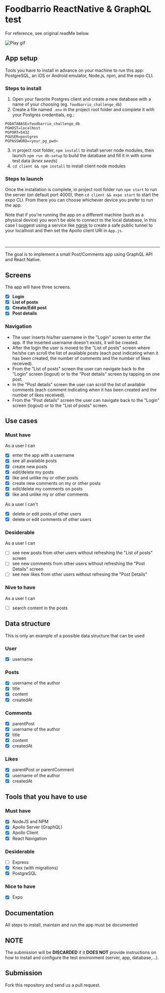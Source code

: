 # Foodbarrio ReactNative & GraphQL test
For reference, see original readMe below.

![Play gif](client/assets/play.gif)

## App setup
Tools you have to install in advance on your machine to run this app: PostgreSQL, an iOS or Android emulator, Node.js, npm, and the expo CLI.

### Steps to install
1) Open your favorite Postgres client and create a new database with a name of your choosing (eg. `foodbarrio_challenge_db`)  
1) Create a file named `.env` in the project root folder and complete it with your Postgres credentials, eg.:
```
PGDATABASE=foodbarrio_challenge_db
PGHOST=localhost
PGPORT=5432
PGUSER=postgres
PGPASSWORD=<your_pg_pwd>
```
3) in project root folder, `npm install` to install server node modules, then launch `npm run db-setup` to build the database and fill it in with some test data (*knex seeds*)  
4) `cd client && npm install` to install client node modules

### Steps to launch
Once the installation is complete, in project root folder run `npm start` to run the server (on default port 4000), then `cd client && expo start` to start the expo CLI. From there you can choose whichever device you prefer to run the app.  

Note that if you're running the app on a different machine (such as a physical device) you won't be able to connect to the local database, in this case I suggest using a service like [ngrok](https://ngrok.com/) to create a safe public tunnel to your localhost and then set the Apollo client URI in `App.js`.

<br />

-----

The goal is to implement a small Post/Comments app using GraphQL API and React Native.

## Screens
The app will have three screens.
 - [x] **Login**  
 - [x] **List of posts**  
 - [x] **Create/Edit post**  
 - [x] **Post details**

### Navigation
 - The user inserts his/her username in the "Login" screen to enter the app. If the inserted username doesn't exists, it will be created.
 - After the login the user is moved to the "List of posts" screen where he/she can scroll the list of available posts (each post indicating when it has been created, the number of comments and the number of likes received).
 - From the "List of posts" screen the user can navigate back to the "Login" screen (logout) or to the "Post details" screen by tapping on one post.
 - In the "Post details" screen the user can scroll the list of available comments (each comment indicating when it has been created and the number of likes received).
 - From the "Post details" screen the user can navigate back to the "Login" screen (logout) or to the "List of posts" screen.

## Use cases
### Must have
As a user I can
 - [x] enter the app with a username
 - [x] see all available posts
 - [x] create new posts
 - [x] edit/delete my posts
 - [x] like and unlike my or other posts
 - [x] create new comments on my or other posts
 - [x] edit/delete my comments on posts
 - [x] like and unlike my or other comments

As a user I can't
 - [x] delete or edit posts of other users
 - [x] delete or edit comments of other users
 
### Desiderable
As a user I can
 - [ ] see new posts from other users without refreshing the "List of posts" screen
 - [ ] see new comments from other users without refreshing the "Post Details" screen
 - [ ] see new likes from other users without refresing the "Post Details" 

### Nive to have
As a user I can
 - [ ] search content in the posts

## Data structure
This is only an example of a possible data structure that can be used
### User
 - [x] username
 
### Posts
 - [x] username of the author
 - [x] title
 - [x] content
 - [x] createdAt

### Comments
 - [x] parentPost
 - [x] username of the author
 - [x] title
 - [x] content
 - [x] createdAt
 
### Likes
 - [x] parentPost or parentComment
 - [x] username of the author
 - [x] createdAt

## Tools that you have to use
### Must have
 - [x] NodeJS and NPM
 - [x] Apollo Server (GraphQL) 
 - [x] Apollo Client
 - [x] React Navigation

### Desiderable
 - [ ] Express
 - [x] Knex (with migrations)
 - [x] PostgreSQL

### Nice to have
 - [x] Expo
 
## Documentation
All steps to install, maintain and run the app must be documented 

## NOTE
The submission will be **DISCARDED** if it **DOES NOT** provide instructions on how to install and configure the test environment (server, app, database,...).

## Submission

Fork this repository and send us a pull request.
